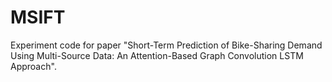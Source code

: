 # MSIFT
Experiment code for paper "Short-Term Prediction of Bike-Sharing Demand Using Multi-Source Data: An Attention-Based Graph Convolution LSTM Approach".
